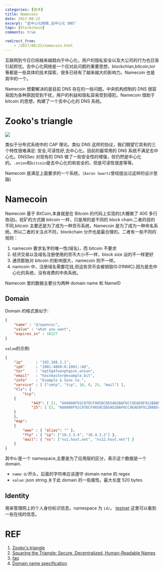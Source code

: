 ```yaml
---
categories: [技术]
title: Namecoin
date: 2017-08-22
excerpt: "去中心化网络,去中心化 DNS"
tags: [blockchain]
comments: true

redirect_from:
    - /2017/08/22/namecoin.html
---
```



<!-- toc -->

互联网到今日已经越来越趋向于中心化，用户的隐私安全以及大公司的行为也日渐引起担忧。去中心化网络是一个应对此问题的重要思想，blockchian,bitcoin,tor 等都是一些具体的技术探索，很多已经有了越来越大的影响力。Namecoin 也是其中的一个。

Namecoin 想要解决的是目前 DNS 存在的一些问题。中央机构控制的 DNS 很容易因为各种原因受到干扰，用户的利益和隐私容易受到侵犯。Namecoin 借助于 bitcoin 的思想，构建了一个去中心化的 DNS 系统。

# Zooko's triangle

![](https://upload.wikimedia.org/wikipedia/commons/thumb/5/5c/Zooko%27s_Triangle.svg/440px-Zooko%27s_Triangle.svg.png)

类似于分布式系统中的 CAP 理论。类似 DNS 这样的协议，我们期望它具有的三个特性很难满足: 安全,可读性好,去中心化。目前的最常用的 DNS 系统不满足去中心化。DNSSec 对现有的 DNS 做了一些安全性的增强，但仍然是中心化的。`.onion`和`bitcoin`是去中心化的和安全的，但是可读性很差等等。

Namecoin 是满足上面要求的一个系统。（`Aaron Swartz`曾经提出过这样的设计思路)


# Namecoin
Namecoin 基于 BitCoin,本身就是在 Bitcoin 的代码上实现的(大概做了 400 多行改动)。挖矿的方式跟 bitcoin 一样，只是用的是不同的 block chain.二者的目的不同,bitcoin 主要还是为了成为一种货币系统，Namecoin 是为了成为一种命名系统。所以二者的关注点不同，blockchain 分开也是最合理的。二者有一些不同的规则：

1. namecoin 要求名字的唯一性(域名)，而 bitcoin 不要求
2. 经济交易以及域名注册使用的货币大小不一样，block size 设的不一样更好
3. 通货膨胀对 bitcoin 的影响很大，namecoin 则不一样。
4. namcoin 中，注册域名需要花钱,但这些货币会被销毁(0.01NMC).因为是去中心化的系统，没有收费的中央系统。


Namecoin 里的数据主要分为两种 domain name 和 NameID

## Domain
Domain 的格式类似于:

```json
{ 
    "name" : "d/opennic", 
    "value" : "what you want", 
    "expires_in" : 10227 
}
```

`value`的示例:
```json
{
    "ip"      : "192.168.1.1",
    "ip6"     : "2001:4860:0:1001::68",
    "tor"     : "eqt5g4fuenphqinx.onion",
    "email"   : "hostmaster@example.bit",
    "info"    : "Example & Sons Co.",
    "service" : [ ["smtp", "tcp", 10, 0, 25, "mail"] ],
    "tls": {
        "tcp": 
	{
            "443": [ [1, "660008F91C07DCF9058CDD5AD2BAF6CC9EAE0F912B8B54744CB7643D7621B787", 1] ],
            "25": [ [1, "660008F91C07DCF9058CDD5AD2BAF6CC9EAE0F912B8B54744CB7643D7621B787", 1] ]
	}
    },
    "map":
    {
        "www" : { "alias": "" },
        "ftp" : { "ip": ["10.2.3.4", "10.4.3.2"] },
        "mail": { "ns": ["ns1.host.net", "ns12.host.net"] }
    }
}
```


其中`d/`是一个 namespace,主要是为了应用层的区分，表示这个数据是一个 domain.

* `name`: `d/`开头，后面的字符串应该遵守 domain name 的 regex
* `value`: json string.关于此 domain 的一些属性。最大长度 520 bytes.


## Identity

用来管理网上的个人身份标识信息。namespace 为 `id/`。 [testnet](http://testnet.explorer.namecoin.info/n/1860%7c) 
这里可以看到一些在线的信息。





# REF
1. [Zooko's triangle](https://en.wikipedia.org/wiki/Zooko%27s_triangle)
2. [Squaring the Triangle: Secure, Decentralized, Human-Readable Names](http://www.aaronsw.com/weblog/squarezooko)
3. [faq](https://squaretriangle.jottit.com/faq)
4. [Domain name specification](https://wiki.namecoin.org/index.php?title=Domain_Name_Specification)

